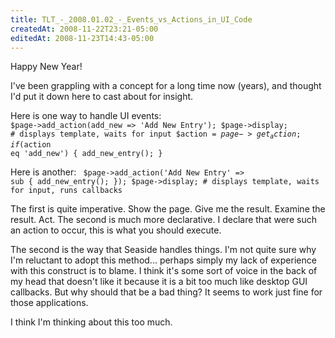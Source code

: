 ```yaml
---
title: TLT_-_2008.01.02_-_Events_vs_Actions_in_UI_Code
createdAt: 2008-11-22T23:21-05:00
editedAt: 2008-11-23T14:43-05:00
---
```


Happy New Year!

I've been grappling with a concept for a long time now (years), and thought I'd put it down here to cast about for insight.

Here is one way to handle UI events:
<code>
$page->add_action(add_new => 'Add New Entry');
$page->display; # displays template, waits for input
$action = $page->get_action;
if($action eq 'add_new') {
  add_new_entry();
}
</code>

Here is another:
<code>
$page->add_action('Add New Entry' => sub {
  add_new_entry();
});
$page->display; # displays template, waits for input, runs callbacks
</code>

The first is quite imperative. Show the page. Give me the result. Examine the result. Act. The second is much more declarative. I declare that were such an action to occur, this is what you should execute.

The second is the way that Seaside handles things. I'm not quite sure why I'm reluctant to adopt this method... perhaps simply my lack of experience with this construct is to blame. I think it's some sort of voice in the back of my head that doesn't like it because it is a bit too much like desktop GUI callbacks. But why should that be a bad thing? It seems to work just fine for those applications.

I think I'm thinking about this too much.


